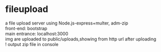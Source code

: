 # fileupload
a file upload server using Node.js-express+multer, adm-zip  
front-end: bootstrap  
main entrance: localhost:3000  
img are uploaded to public/uploads,showing from http url after uploading  
! output zip file in console
